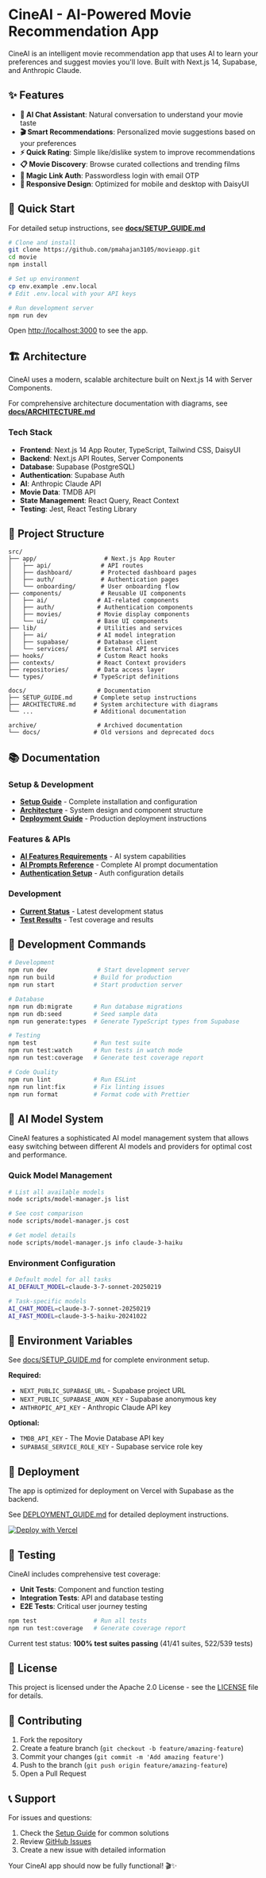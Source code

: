 # CineAI - AI-Powered Movie Recommendation App

CineAI is an intelligent movie recommendation app that uses AI to learn your preferences and suggest movies you'll love. Built with Next.js 14, Supabase, and Anthropic Claude.

## ✨ Features

- **🤖 AI Chat Assistant**: Natural conversation to understand your movie taste
- **🎬 Smart Recommendations**: Personalized movie suggestions based on your preferences
- **⚡ Quick Rating**: Simple like/dislike system to improve recommendations
- **📋 Movie Discovery**: Browse curated collections and trending films
- **🔐 Magic Link Auth**: Passwordless login with email OTP
- **📱 Responsive Design**: Optimized for mobile and desktop with DaisyUI

## 🚀 Quick Start

For detailed setup instructions, see [**docs/SETUP_GUIDE.md**](docs/SETUP_GUIDE.md)

```bash
# Clone and install
git clone https://github.com/pmahajan3105/movieapp.git
cd movie
npm install

# Set up environment
cp env.example .env.local
# Edit .env.local with your API keys

# Run development server
npm run dev
```

Open [http://localhost:3000](http://localhost:3000) to see the app.

## 🏗️ Architecture

CineAI uses a modern, scalable architecture built on Next.js 14 with Server Components.

For comprehensive architecture documentation with diagrams, see [**docs/ARCHITECTURE.md**](docs/ARCHITECTURE.md)

### Tech Stack

- **Frontend**: Next.js 14 App Router, TypeScript, Tailwind CSS, DaisyUI
- **Backend**: Next.js API Routes, Server Components
- **Database**: Supabase (PostgreSQL)
- **Authentication**: Supabase Auth
- **AI**: Anthropic Claude API
- **Movie Data**: TMDB API
- **State Management**: React Query, React Context
- **Testing**: Jest, React Testing Library

## 📁 Project Structure

```
src/
├── app/                   # Next.js App Router
│   ├── api/              # API routes
│   ├── dashboard/        # Protected dashboard pages
│   ├── auth/             # Authentication pages
│   └── onboarding/       # User onboarding flow
├── components/           # Reusable UI components
│   ├── ai/              # AI-related components
│   ├── auth/            # Authentication components
│   ├── movies/          # Movie display components
│   └── ui/              # Base UI components
├── lib/                 # Utilities and services
│   ├── ai/              # AI model integration
│   ├── supabase/        # Database client
│   └── services/        # External API services
├── hooks/               # Custom React hooks
├── contexts/            # React Context providers
├── repositories/        # Data access layer
└── types/              # TypeScript definitions

docs/                    # Documentation
├── SETUP_GUIDE.md      # Complete setup instructions
├── ARCHITECTURE.md     # System architecture with diagrams
└── ...                 # Additional documentation

archive/                 # Archived documentation
└── docs/               # Old versions and deprecated docs
```

## 📚 Documentation

### Setup & Development

- **[Setup Guide](docs/SETUP_GUIDE.md)** - Complete installation and configuration
- **[Architecture](docs/ARCHITECTURE.md)** - System design and component structure
- **[Deployment Guide](DEPLOYMENT_GUIDE.md)** - Production deployment instructions

### Features & APIs

- **[AI Features Requirements](docs/AI_FEATURES_REQUIREMENTS.md)** - AI system capabilities
- **[AI Prompts Reference](docs/AI_PROMPTS_REFERENCE.md)** - Complete AI prompt documentation
- **[Authentication Setup](docs/AUTH_SETUP.md)** - Auth configuration details

### Development

- **[Current Status](docs/CURRENT_STATUS.md)** - Latest development status
- **[Test Results](docs/TEST_RESULTS.md)** - Test coverage and results

## 🔧 Development Commands

```bash
# Development
npm run dev              # Start development server
npm run build           # Build for production
npm run start           # Start production server

# Database
npm run db:migrate      # Run database migrations
npm run db:seed         # Seed sample data
npm run generate:types  # Generate TypeScript types from Supabase

# Testing
npm test                # Run test suite
npm run test:watch      # Run tests in watch mode
npm run test:coverage   # Generate test coverage report

# Code Quality
npm run lint            # Run ESLint
npm run lint:fix        # Fix linting issues
npm run format          # Format code with Prettier
```

## 🤖 AI Model System

CineAI features a sophisticated AI model management system that allows easy switching between different AI models and providers for optimal cost and performance.

### Quick Model Management

```bash
# List all available models
node scripts/model-manager.js list

# See cost comparison
node scripts/model-manager.js cost

# Get model details
node scripts/model-manager.js info claude-3-haiku
```

### Environment Configuration

```bash
# Default model for all tasks
AI_DEFAULT_MODEL=claude-3-7-sonnet-20250219

# Task-specific models
AI_CHAT_MODEL=claude-3-7-sonnet-20250219
AI_FAST_MODEL=claude-3-5-haiku-20241022
```

## 🔑 Environment Variables

See [docs/SETUP_GUIDE.md](docs/SETUP_GUIDE.md) for complete environment setup.

**Required:**

- `NEXT_PUBLIC_SUPABASE_URL` - Supabase project URL
- `NEXT_PUBLIC_SUPABASE_ANON_KEY` - Supabase anonymous key
- `ANTHROPIC_API_KEY` - Anthropic Claude API key

**Optional:**

- `TMDB_API_KEY` - The Movie Database API key
- `SUPABASE_SERVICE_ROLE_KEY` - Supabase service role key

## 🚀 Deployment

The app is optimized for deployment on Vercel with Supabase as the backend.

See [DEPLOYMENT_GUIDE.md](DEPLOYMENT_GUIDE.md) for detailed deployment instructions.

[![Deploy with Vercel](https://vercel.com/button)](https://vercel.com/new/clone?repository-url=https://github.com/pmahajan3105/movieapp)

## 🧪 Testing

CineAI includes comprehensive test coverage:

- **Unit Tests**: Component and function testing
- **Integration Tests**: API and database testing
- **E2E Tests**: Critical user journey testing

```bash
npm test                # Run all tests
npm run test:coverage   # Generate coverage report
```

Current test status: **100% test suites passing** (41/41 suites, 522/539 tests)

## 📄 License

This project is licensed under the Apache 2.0 License - see the [LICENSE](LICENSE) file for details.

## 🤝 Contributing

1. Fork the repository
2. Create a feature branch (`git checkout -b feature/amazing-feature`)
3. Commit your changes (`git commit -m 'Add amazing feature'`)
4. Push to the branch (`git push origin feature/amazing-feature`)
5. Open a Pull Request

## 📞 Support

For issues and questions:

1. Check the [Setup Guide](docs/SETUP_GUIDE.md) for common solutions
2. Review [GitHub Issues](https://github.com/pmahajan3105/movieapp/issues)
3. Create a new issue with detailed information

Your CineAI app should now be fully functional! 🎬✨

